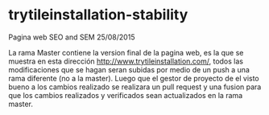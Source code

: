 # trytileinstallation-stability
Pagina web SEO and SEM 25/08/2015

La rama Master contiene la version final de la pagina web, es la que se muestra en esta dirección http://www.trytileinstallation.com/, todos las modificaciones que se hagan seran subidas por medio de un push a una rama diferente (no a la master). Luego que el gestor de proyecto de el visto bueno a los cambios realizado se realizara un pull request y una fusion para que los cambios realizados y verificados sean actualizados en la rama master.
